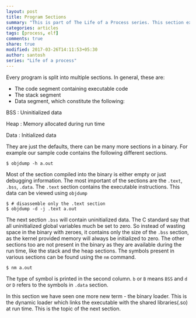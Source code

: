 ```yaml
---
layout: post
title: Program Sections
summary: "This is part of The Life of a Process series. This section explains the different sections of a program. Like the BSS, Data etc."
categories: articles
tags: [process, elf]
comments: true
share: true
modified: 2017-03-26T14:11:53+05:30
author: santosh
series: "Life of a process"
---
```


Every program is split into multiple sections. In general, these are:

- The code segment containing executable code
- The stack segment
- Data segment, which constitute the following:

BSS
: Uninitialized data

Heap
: Memory allocated during run time

Data
: Initialized data

They are just the defaults, there can be many more sections in a binary. For
example our sample code contains the following different sections.

```console
$ objdump -h a.out
```

Most of the section compiled into the binary is either empty or just debugging
information. The most important of the sections are the `.text`, `.bss`,
`.data`. The `.text` section contains the executable instructions. This data can
be viewed using `objdump`

```console
$ # disassemble only the .text section
$ objdump -d -j .text a.out
```

The next section `.bss` will contain uninitialized data. The C standard say that
all uninitialized global variables much be set to zero. So instead of wasting
space in the binary with zeroes, it contains only the size of the `.bss`
section, as the kernel provided memory will always be initialized to zero. The
other sections too are not present in the binary as they are available during
the run time, like the stack and the heap sections. The symbols present in
various sections can be found using the `nm` command.

```console
$ nm a.out
```

The type of symbol is printed in the second column. `b` or `B` means `BSS` and
`d` or `D` refers to the symbols in `.data` section.

In this section we have seen one more new term - the binary loader. This is the
dynamic loader which links the executable with the shared libraries(.so) at run
time. This is the topic of the next section.
